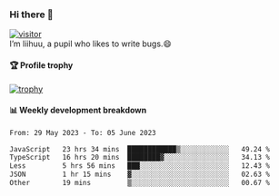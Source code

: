 ### Hi there 👋
[![visitor](https://visitor-badge.glitch.me/badge?page_id=liihuu&right_color=blue)](https://github.com/liihuu)<br>
I’m liihuu, a pupil who likes to write bugs.😄


#### 🏆 Profile trophy
[![trophy](https://github-profile-trophy.vercel.app?username=liihuu&margin-w=16&margin-h=16&rank=-C,-B)](https://github.com/liihuu)


#### 📊 Weekly development breakdown
<!--START_SECTION:waka-->

```txt
From: 29 May 2023 - To: 05 June 2023

JavaScript   23 hrs 34 mins  ████████████▒░░░░░░░░░░░░   49.24 %
TypeScript   16 hrs 20 mins  ████████▓░░░░░░░░░░░░░░░░   34.13 %
Less         5 hrs 56 mins   ███░░░░░░░░░░░░░░░░░░░░░░   12.43 %
JSON         1 hr 15 mins    ▓░░░░░░░░░░░░░░░░░░░░░░░░   02.63 %
Other        19 mins         ▒░░░░░░░░░░░░░░░░░░░░░░░░   00.67 %
```

<!--END_SECTION:waka-->

<!--
**liihuu/liihuu** is a ✨ _special_ ✨ repository because its `README.md` (this file) appears on your GitHub profile.

Here are some ideas to get you started:

- 🔭 I’m currently working on ...
- 🌱 I’m currently learning ...
- 👯 I’m looking to collaborate on ...
- 🤔 I’m looking for help with ...
- 💬 Ask me about ...
- 📫 How to reach me: ...
- 😄 Pronouns: ...
- ⚡ Fun fact: ...
-->
